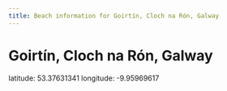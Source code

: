 ```yaml
---
title: Beach information for Goirtín, Cloch na Rón, Galway
---
```

# Goirtín, Cloch na Rón, Galway 

<div class="location-info">latitude: 53.37631341 longitude: -9.95969617</div>
<div></div>